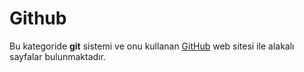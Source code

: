 # Github

Bu kategoride **git** sistemi
ve onu kullanan [GitHub](https://github.com) web sitesi ile alakalı sayfalar bulunmaktadır.
